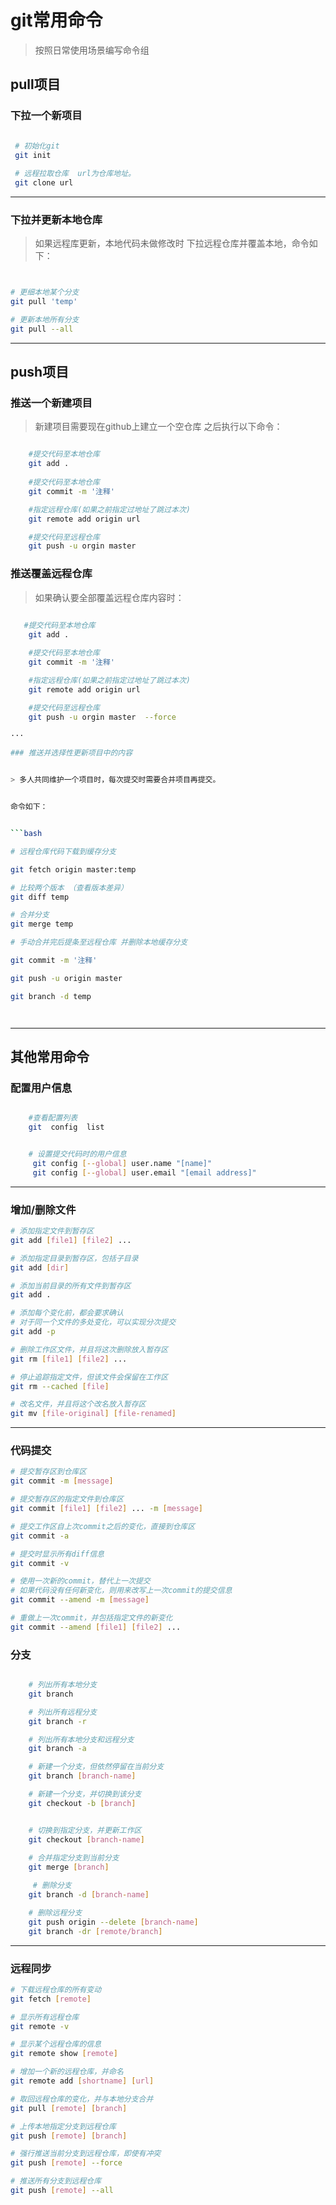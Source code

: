 # git常用命令

> 按照日常使用场景编写命令组

## pull项目


### 下拉一个新项目

```bash

 # 初始化git
 git init  
 
 # 远程拉取仓库  url为仓库地址。
 git clone url 

```

---


### 下拉并更新本地仓库

>如果远程库更新，本地代码未做修改时 下拉远程仓库并覆盖本地，命令如下：

```bash


# 更细本地某个分支
git pull 'temp'

# 更新本地所有分支
git pull --all


```


---

## push项目


### 推送一个新建项目

> 新建项目需要现在github上建立一个空仓库 之后执行以下命令：

```bash

    #提交代码至本地仓库
    git add .   
    
    #提交代码至本地仓库
    git commit -m '注释' 

    #指定远程仓库(如果之前指定过地址了跳过本次)
    git remote add origin url  

    #提交代码至远程仓库
    git push -u orgin master  


```
### 推送覆盖远程仓库

> 如果确认要全部覆盖远程仓库内容时：


```bash

   #提交代码至本地仓库
    git add .   
    
    #提交代码至本地仓库
    git commit -m '注释' 

    #指定远程仓库(如果之前指定过地址了跳过本次)
    git remote add origin url  

    #提交代码至远程仓库
    git push -u orgin master  --force 

···

### 推送并选择性更新项目中的内容


> 多人共同维护一个项目时，每次提交时需要合并项目再提交。


命令如下：


```bash

# 远程仓库代码下载到缓存分支

git fetch origin master:temp

# 比较两个版本 （查看版本差异）
git diff temp  

# 合并分支 
git merge temp

# 手动合并完后提条至远程仓库 并删除本地缓存分支

git commit -m '注释'

git push -u origin master

git branch -d temp




```


---

## 其他常用命令

### 配置用户信息

```bash

    #查看配置列表
    git  config  list  


    # 设置提交代码时的用户信息
     git config [--global] user.name "[name]"
     git config [--global] user.email "[email address]"


```
---

### 增加/删除文件

``` bash
# 添加指定文件到暂存区
git add [file1] [file2] ...

# 添加指定目录到暂存区，包括子目录
git add [dir]

# 添加当前目录的所有文件到暂存区
git add .

# 添加每个变化前，都会要求确认
# 对于同一个文件的多处变化，可以实现分次提交
git add -p

# 删除工作区文件，并且将这次删除放入暂存区
git rm [file1] [file2] ...

# 停止追踪指定文件，但该文件会保留在工作区
git rm --cached [file]

# 改名文件，并且将这个改名放入暂存区
git mv [file-original] [file-renamed]


```

---

### 代码提交

```bash
# 提交暂存区到仓库区
git commit -m [message]

# 提交暂存区的指定文件到仓库区
git commit [file1] [file2] ... -m [message]

# 提交工作区自上次commit之后的变化，直接到仓库区
git commit -a

# 提交时显示所有diff信息
git commit -v

# 使用一次新的commit，替代上一次提交
# 如果代码没有任何新变化，则用来改写上一次commit的提交信息
git commit --amend -m [message]

# 重做上一次commit，并包括指定文件的新变化
git commit --amend [file1] [file2] ...

```

### 分支

```bash

    # 列出所有本地分支
    git branch

    # 列出所有远程分支
    git branch -r

    # 列出所有本地分支和远程分支
    git branch -a

    # 新建一个分支，但依然停留在当前分支
    git branch [branch-name]

    # 新建一个分支，并切换到该分支
    git checkout -b [branch]


    # 切换到指定分支，并更新工作区
    git checkout [branch-name]
    
    # 合并指定分支到当前分支
    git merge [branch]

     # 删除分支
    git branch -d [branch-name]

    # 删除远程分支
    git push origin --delete [branch-name]
    git branch -dr [remote/branch]

```
---

### 远程同步

```bash
# 下载远程仓库的所有变动
git fetch [remote]

# 显示所有远程仓库
git remote -v

# 显示某个远程仓库的信息
git remote show [remote]

# 增加一个新的远程仓库，并命名
git remote add [shortname] [url]

# 取回远程仓库的变化，并与本地分支合并
git pull [remote] [branch]

# 上传本地指定分支到远程仓库
git push [remote] [branch]

# 强行推送当前分支到远程仓库，即使有冲突
git push [remote] --force

# 推送所有分支到远程仓库
git push [remote] --all

```









